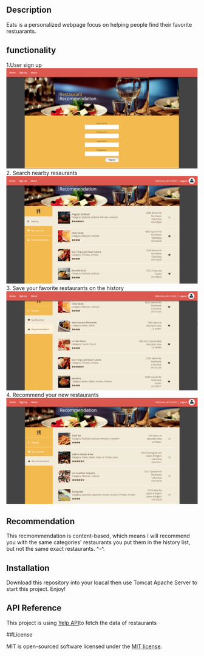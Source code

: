 ## Description

Eats is a personalized webpage focus on helping people find their favorite restuarants.

## functionality
1.User sign up
![Alt text](img/signup.png)
2. Search nearby resaurants
![Alt text](img/search.png)
3. Save your favorite restaurants on the history
![Alt text](img/favorite.png)
4. Recommend your new restaurants
![Alt text](img/recommendation.png)

## Recommendation

This recmommendation is content-based, which means I will recommend you with the same categories' restaurants you put them in the history list, but not the same exact restaurants. ^-^.

## Installation

Download this repository into your loacal then use Tomcat Apache Server to start this project. Enjoy!

## API Reference

This project is using [Yelp API](https://github.com/Yelp/yelp-api)to fetch the data of restaurants

##License

MIT is open-sourced software licensed under the [MIT license](http://opensource.org/licenses/MIT).
